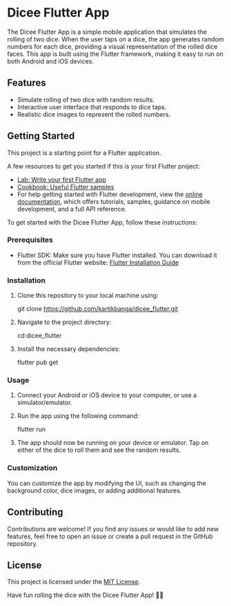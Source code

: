 # Dicee Flutter App

The Dicee Flutter App is a simple mobile application that simulates the rolling of two dice. When the user taps on a dice, the app generates random numbers for each dice, providing a visual representation of the rolled dice faces. This app is built using the Flutter framework, making it easy to run on both Android and iOS devices.

## Features

- Simulate rolling of two dice with random results.
- Interactive user interface that responds to dice taps.
- Realistic dice images to represent the rolled numbers.


## Getting Started

This project is a starting point for a Flutter application.

A few resources to get you started if this is your first Flutter project:

- [Lab: Write your first Flutter app](https://docs.flutter.dev/get-started/codelab)
- [Cookbook: Useful Flutter samples](https://docs.flutter.dev/cookbook)
- For help getting started with Flutter development, view the
  [online documentation](https://docs.flutter.dev/), which offers tutorials,
  samples, guidance on mobile development, and a full API reference.


To get started with the Dicee Flutter App, follow these instructions:

### Prerequisites

- Flutter SDK: Make sure you have Flutter installed. You can download it from the official Flutter website: [Flutter Installation Guide](https://flutter.dev/docs/get-started/install)

### Installation

1. Clone this repository to your local machine using:
   
   git clone https://github.com/kartikbanga/dicee_flutter.git


3. Navigate to the project directory:

   cd dicee_flutter

4. Install the necessary dependencies:

   flutter pub get

### Usage

1. Connect your Android or iOS device to your computer, or use a simulator/emulator.

2. Run the app using the following command:

   flutter run

3. The app should now be running on your device or emulator. Tap on either of the dice to roll them and see the random results.

### Customization

You can customize the app by modifying the UI, such as changing the background color, dice images, or adding additional features.

## Contributing

Contributions are welcome! If you find any issues or would like to add new features, feel free to open an issue or create a pull request in the GitHub repository.

## License

This project is licensed under the [MIT License](LICENSE).

Have fun rolling the dice with the Dicee Flutter App! 🎲🎲


